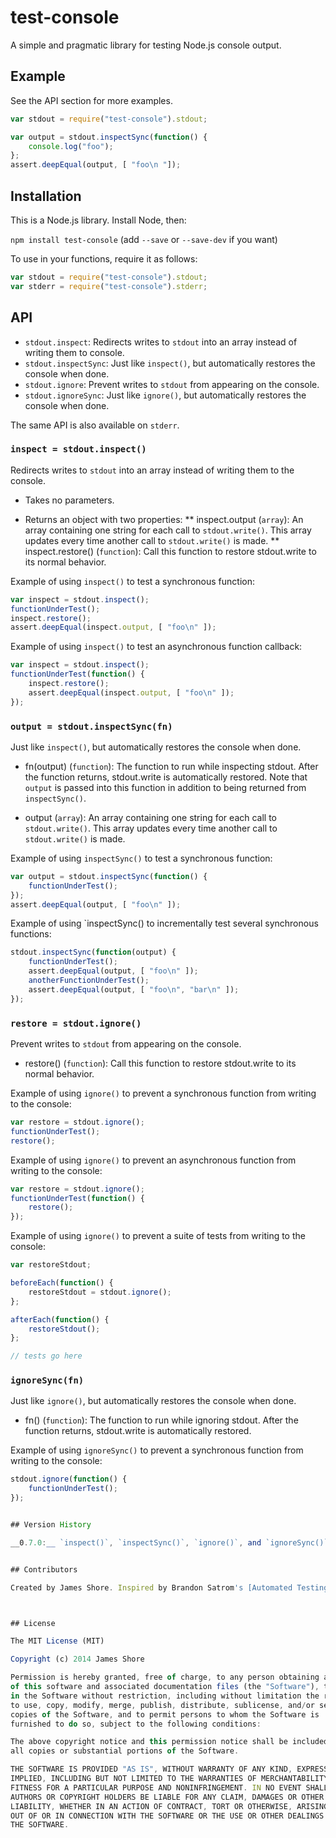 # test-console

A simple and pragmatic library for testing Node.js console output.


## Example

See the API section for more examples.

```javascript
var stdout = require("test-console").stdout;

var output = stdout.inspectSync(function() {
    console.log("foo");
};
assert.deepEqual(output, [ "foo\n "]);
```

## Installation

This is a Node.js library. Install Node, then:

`npm install test-console` (add `--save` or `--save-dev` if you want)

To use in your functions, require it as follows:

```javascript
var stdout = require("test-console").stdout;
var stderr = require("test-console").stderr;
```


## API

* `stdout.inspect`: Redirects writes to `stdout` into an array instead of writing them to console.
* `stdout.inspectSync`: Just like `inspect()`, but automatically restores the console when done.
* `stdout.ignore`: Prevent writes to `stdout` from appearing on the console.
* `stdout.ignoreSync`: Just like `ignore()`, but automatically restores the console when done.

The same API is also available on `stderr`.


### `inspect = stdout.inspect()`

Redirects writes to `stdout` into an array instead of writing them to the console.

* Takes no parameters.

* Returns an object with two properties:
** inspect.output (`array`): An array containing one string for each call to `stdout.write()`. This array updates every time another call to `stdout.write()` is made.
** inspect.restore() (`function`): Call this function to restore stdout.write to its normal behavior.

Example of using `inspect()` to test a synchronous function:

```javascript
var inspect = stdout.inspect();
functionUnderTest();
inspect.restore();
assert.deepEqual(inspect.output, [ "foo\n" ]);
```

Example of using `inspect()` to test an asynchronous function callback:

```javascript
var inspect = stdout.inspect();
functionUnderTest(function() {
    inspect.restore();
    assert.deepEqual(inspect.output, [ "foo\n" ]);
});
```


### `output = stdout.inspectSync(fn)`

Just like `inspect()`, but automatically restores the console when done.

* fn(output) (`function`): The function to run while inspecting stdout. After the function returns, stdout.write is automatically restored. Note that `output` is passed into this function in addition to being returned from `inspectSync()`.

* output (`array`): An array containing one string for each call to `stdout.write()`. This array updates every time another call to `stdout.write()` is made.

Example of using `inspectSync()` to test a synchronous function:

```javascript
var output = stdout.inspectSync(function() {
    functionUnderTest();
});
assert.deepEqual(output, [ "foo\n" ]);
```

Example of using `inspectSync() to incrementally test several synchronous functions:

```javascript
stdout.inspectSync(function(output) {
    functionUnderTest();
    assert.deepEqual(output, [ "foo\n" ]);
    anotherFunctionUnderTest();
    assert.deepEqual(output, [ "foo\n", "bar\n" ]);
});
```


### `restore = stdout.ignore()`

Prevent writes to `stdout` from appearing on the console.

* restore() (`function`): Call this function to restore stdout.write to its normal behavior.

Example of using `ignore()` to prevent a synchronous function from writing to the console:

```javascript
var restore = stdout.ignore();
functionUnderTest();
restore();
```

Example of using `ignore()` to prevent an asynchronous function from writing to the console:

```javascript
var restore = stdout.ignore();
functionUnderTest(function() {
    restore();
});
```

Example of using `ignore()` to prevent a suite of tests from writing to the console:

```javascript
var restoreStdout;

beforeEach(function() {
    restoreStdout = stdout.ignore();
};

afterEach(function() {
    restoreStdout();
};

// tests go here
```


### `ignoreSync(fn)`

Just like `ignore()`, but automatically restores the console when done.

* fn() (`function`): The function to run while ignoring stdout. After the function returns, stdout.write is automatically restored.

Example of using `ignoreSync()` to prevent a synchronous function from writing to the console:

```javascript
stdout.ignore(function() {
    functionUnderTest();
});


## Version History

__0.7.0:__ `inspect()`, `inspectSync()`, `ignore()`, and `ignoreSync()`. (Initial release)


## Contributors

Created by James Shore. Inspired by Brandon Satrom's [Automated Testing of Standard Output in Node.js](http://userinexperience.com/?p=714).



## License

The MIT License (MIT)

Copyright (c) 2014 James Shore

Permission is hereby granted, free of charge, to any person obtaining a copy
of this software and associated documentation files (the "Software"), to deal
in the Software without restriction, including without limitation the rights
to use, copy, modify, merge, publish, distribute, sublicense, and/or sell
copies of the Software, and to permit persons to whom the Software is
furnished to do so, subject to the following conditions:

The above copyright notice and this permission notice shall be included in
all copies or substantial portions of the Software.

THE SOFTWARE IS PROVIDED "AS IS", WITHOUT WARRANTY OF ANY KIND, EXPRESS OR
IMPLIED, INCLUDING BUT NOT LIMITED TO THE WARRANTIES OF MERCHANTABILITY,
FITNESS FOR A PARTICULAR PURPOSE AND NONINFRINGEMENT. IN NO EVENT SHALL THE
AUTHORS OR COPYRIGHT HOLDERS BE LIABLE FOR ANY CLAIM, DAMAGES OR OTHER
LIABILITY, WHETHER IN AN ACTION OF CONTRACT, TORT OR OTHERWISE, ARISING FROM,
OUT OF OR IN CONNECTION WITH THE SOFTWARE OR THE USE OR OTHER DEALINGS IN
THE SOFTWARE.

